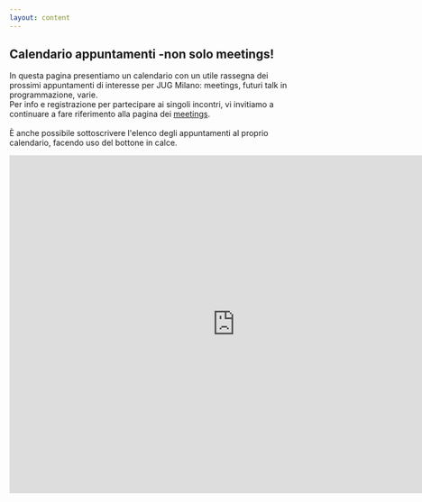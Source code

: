 ```yaml
---
layout: content
---
```


<div id="main" class="inner">
    <section class="clearfix">
        <h2> Calendario appuntamenti -non solo meetings! </h2>
    </section>
</div>

In questa pagina presentiamo un calendario con un utile rassegna dei prossimi appuntamenti di interesse per JUG Milano: meetings, futuri talk in programmazione, varie.<br/>
Per info e registrazione per partecipare ai singoli incontri, vi invitiamo a continuare a fare riferimento alla pagina dei <a href="/meetings">meetings</a>.
<br/><br/>
È anche possibile sottoscrivere l'elenco degli appuntamenti al proprio calendario, facendo uso del bottone in calce.

<div style="text-align:center">

<iframe src="https://calendar.google.com/calendar/b/2/embed?height=600&amp;wkst=2&amp;bgcolor=%23ffffff&amp;ctz=Europe%2FRome&amp;src=anVnbWlsYW5vLml0Xzk1MzE5M25lZXM4aGJubXRqNmpidmNwaWUwQGdyb3VwLmNhbGVuZGFyLmdvb2dsZS5jb20&amp;color=%23E4C441&amp;mode=AGENDA&amp;showCalendars=0&amp;showTabs=0&amp;showPrint=0&amp;showDate=0&amp;showNav=0&amp;showTitle=0" style="border-width:0" width="800" height="600" frameborder="0" scrolling="no"></iframe>

</div>